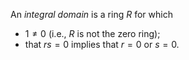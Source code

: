 An *integral domain* is a ring $R$ for which 

* $1 \neq 0$ (i.e., $R$ is not the zero ring);
* that $rs=0$ implies that $r=0$ or $s=0$.
